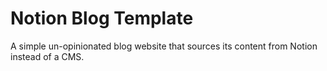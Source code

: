 # Notion Blog Template

A simple un-opinionated blog website that sources its content from Notion instead of a CMS.
